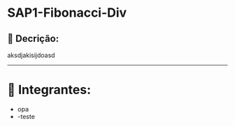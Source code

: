 # SAP1-Fibonacci-Div

##  :pushpin: Decrição:

aksdjakisijdoasd

---

# :pushpin: Integrantes:

- opa
- -teste
